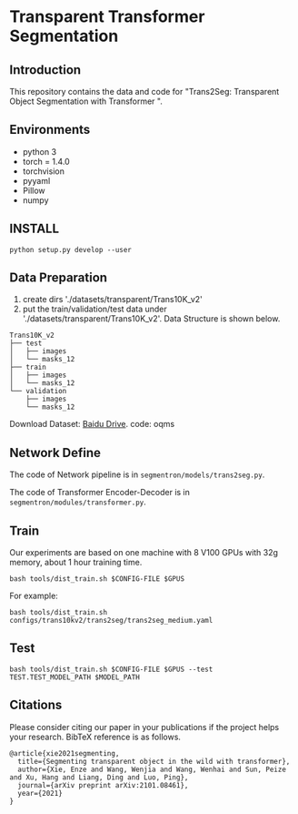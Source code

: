 # Transparent Transformer Segmentation
## Introduction
This repository contains the data and code for "Trans2Seg: Transparent Object Segmentation with Transformer 	".


## Environments

- python 3
- torch = 1.4.0
- torchvision
- pyyaml
- Pillow
- numpy

## INSTALL

```
python setup.py develop --user
```

## Data Preparation
1. create dirs './datasets/transparent/Trans10K_v2' 
2. put the train/validation/test data under './datasets/transparent/Trans10K_v2'. 
Data Structure is shown below.
```
Trans10K_v2
├── test
│   ├── images
│   └── masks_12
├── train
│   ├── images
│   └── masks_12
└── validation
    ├── images
    └── masks_12
```
Download Dataset: [Baidu Drive](https://pan.baidu.com/s/1P-2l-Q2brbnwRd2kXi--Dg). code: oqms

## Network Define
The code of Network pipeline is in `segmentron/models/trans2seg.py`.

The code of Transformer Encoder-Decoder is in `segmentron/modules/transformer.py`.

## Train
Our experiments are based on one machine with 8 V100 GPUs with 32g memory, about 1 hour training time.

```
bash tools/dist_train.sh $CONFIG-FILE $GPUS
```

For example:
```
bash tools/dist_train.sh configs/trans10kv2/trans2seg/trans2seg_medium.yaml
```

## Test
```
bash tools/dist_train.sh $CONFIG-FILE $GPUS --test TEST.TEST_MODEL_PATH $MODEL_PATH
```


## Citations
Please consider citing our paper in your publications if the project helps your research. BibTeX reference is as follows.

```
@article{xie2021segmenting,
  title={Segmenting transparent object in the wild with transformer},
  author={Xie, Enze and Wang, Wenjia and Wang, Wenhai and Sun, Peize and Xu, Hang and Liang, Ding and Luo, Ping},
  journal={arXiv preprint arXiv:2101.08461},
  year={2021}
}
```
